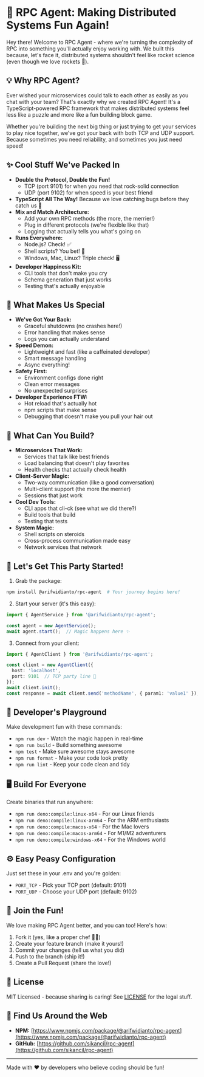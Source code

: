 # 🚀 RPC Agent: Making Distributed Systems Fun Again!

Hey there! Welcome to RPC Agent - where we're turning the complexity of RPC into something you'll actually enjoy working with. We built this because, let's face it, distributed systems shouldn't feel like rocket science (even though we love rockets 🚀).

## 💡 Why RPC Agent?

Ever wished your microservices could talk to each other as easily as you chat with your team? That's exactly why we created RPC Agent! It's a TypeScript-powered RPC framework that makes distributed systems feel less like a puzzle and more like a fun building block game.

Whether you're building the next big thing or just trying to get your services to play nice together, we've got your back with both TCP and UDP support. Because sometimes you need reliability, and sometimes you just need speed!

## ✨ Cool Stuff We've Packed In

* **Double the Protocol, Double the Fun!** 
  - TCP (port 9101) for when you need that rock-solid connection
  - UDP (port 9102) for when speed is your best friend
* **TypeScript All The Way!** Because we love catching bugs before they catch us 🐛
* **Mix and Match Architecture:**
  - Add your own RPC methods (the more, the merrier!)
  - Plug in different protocols (we're flexible like that)
  - Logging that actually tells you what's going on
* **Runs Everywhere:**
  - Node.js? Check! ✅
  - Shell scripts? You bet! 🐚
  - Windows, Mac, Linux? Triple check! 🖥️
* **Developer Happiness Kit:**
  - CLI tools that don't make you cry
  - Schema generation that just works
  - Testing that's actually enjoyable

## 💪 What Makes Us Special

* **We've Got Your Back:**
  - Graceful shutdowns (no crashes here!)
  - Error handling that makes sense
  - Logs you can actually understand
* **Speed Demon:**
  - Lightweight and fast (like a caffeinated developer)
  - Smart message handling
  - Async everything!
* **Safety First:**
  - Environment configs done right
  - Clean error messages
  - No unexpected surprises
* **Developer Experience FTW:**
  - Hot reload that's actually hot
  - npm scripts that make sense
  - Debugging that doesn't make you pull your hair out

## 🎯 What Can You Build?

* **Microservices That Work:**
  - Services that talk like best friends
  - Load balancing that doesn't play favorites
  - Health checks that actually check health
* **Client-Server Magic:**
  - Two-way communication (like a good conversation)
  - Multi-client support (the more the merrier)
  - Sessions that just work
* **Cool Dev Tools:**
  - CLI apps that cli-ck (see what we did there?)
  - Build tools that build
  - Testing that tests
* **System Magic:**
  - Shell scripts on steroids
  - Cross-process communication made easy
  - Network services that network

## 🚀 Let's Get This Party Started!

1. Grab the package:
```bash
npm install @arifwidianto/rpc-agent  # Your journey begins here!
```

2. Start your server (it's this easy):
```typescript
import { AgentService } from '@arifwidianto/rpc-agent';

const agent = new AgentService();
await agent.start();  // Magic happens here ✨
```

3. Connect from your client:
```typescript
import { AgentClient } from '@arifwidianto/rpc-agent';

const client = new AgentClient({
  host: 'localhost',
  port: 9101  // TCP party line 🎉
});
await client.init();
const response = await client.send('methodName', { param1: 'value1' });  // Talk to your server!
```

## 🔧 Developer's Playground

Make development fun with these commands:
* `npm run dev` - Watch the magic happen in real-time
* `npm run build` - Build something awesome
* `npm test` - Make sure awesome stays awesome
* `npm run format` - Make your code look pretty
* `npm run lint` - Keep your code clean and tidy

## 🖥️ Build For Everyone

Create binaries that run anywhere:
* `npm run deno:compile:linux-x64` - For our Linux friends
* `npm run deno:compile:linux-arm64` - For the ARM enthusiasts
* `npm run deno:compile:macos-x64` - For the Mac lovers
* `npm run deno:compile:macos-arm64` - For M1/M2 adventurers
* `npm run deno:compile:windows-x64` - For the Windows world

## ⚙️ Easy Peasy Configuration

Just set these in your .env and you're golden:
* `PORT_TCP` - Pick your TCP port (default: 9101)
* `PORT_UDP` - Choose your UDP port (default: 9102)

## 🤝 Join the Fun!

We love making RPC Agent better, and you can too! Here's how:

1. Fork it (yes, like a proper chef 👨‍🍳)
2. Create your feature branch (make it yours!)
3. Commit your changes (tell us what you did)
4. Push to the branch (ship it!)
5. Create a Pull Request (share the love!)

## 📄 License

MIT Licensed - because sharing is caring! See [LICENSE](LICENSE) for the legal stuff.

## 🔗 Find Us Around the Web

* **NPM:** [https://www.npmjs.com/package/@arifwidianto/rpc-agent](https://www.npmjs.com/package/@arifwidianto/rpc-agent)
* **GitHub:** [https://github.com/sikancil/rpc-agent](https://github.com/sikancil/rpc-agent)

---

Made with ❤️ by developers who believe coding should be fun!
